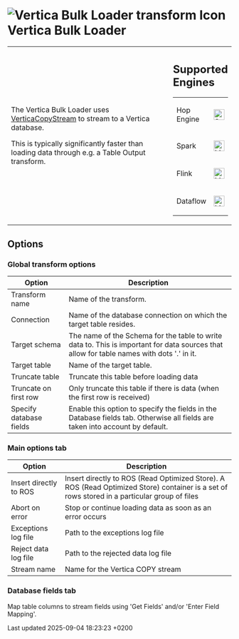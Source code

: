 <div id="header">

# <span class="image image-doc-icon">![Vertica Bulk Loader transform Icon](../assets/images/transforms/icons/vertica.svg)</span> Vertica Bulk Loader

</div>

<div id="content">

<div id="preamble">

<div class="sectionbody">

<table>
<colgroup>
<col style="width: 75%" />
<col style="width: 25%" />
</colgroup>
<tbody>
<tr class="odd">
<td><div class="content">
<div class="paragraph">
<p>The Vertica Bulk Loader uses <a href="https://www.vertica.com/docs/12.0.x/HTML/Content/Authoring/ConnectingToVertica/ClientJDBC/UsingVerticaCopyStream.htm">VerticaCopyStream</a> to stream to a Vertica database.</p>
</div>
<div class="paragraph">
<p>This is typically significantly faster than loading data through e.g. a Table Output transform.</p>
</div>
</div></td>
<td><div class="content">
<div class="sect1">
<h2 id="_supported_engines">Supported Engines</h2>
<div class="sectionbody">
<table>
<tbody>
<tr class="odd">
<td><p>Hop Engine</p></td>
<td><div class="content">
<div class="paragraph">
<p><span class="image"><img src="../assets/images/check_mark.svg" alt="Supported" width="24" /></span></p>
</div>
</div></td>
</tr>
<tr class="even">
<td><p>Spark</p></td>
<td><div class="content">
<div class="paragraph">
<p><span class="image"><img src="../assets/images/question_mark.svg" alt="Maybe Supported" width="24" /></span></p>
</div>
</div></td>
</tr>
<tr class="odd">
<td><p>Flink</p></td>
<td><div class="content">
<div class="paragraph">
<p><span class="image"><img src="../assets/images/question_mark.svg" alt="Maybe Supported" width="24" /></span></p>
</div>
</div></td>
</tr>
<tr class="even">
<td><p>Dataflow</p></td>
<td><div class="content">
<div class="paragraph">
<p><span class="image"><img src="../assets/images/question_mark.svg" alt="Maybe Supported" width="24" /></span></p>
</div>
</div></td>
</tr>
</tbody>
</table>
</div>
</div>
</div></td>
</tr>
</tbody>
</table>

</div>

</div>

<div class="sect1">

## Options

<div class="sectionbody">

<div class="sect2">

### Global transform options

| Option                  | Description                                                                                                                               |
| ----------------------- | ----------------------------------------------------------------------------------------------------------------------------------------- |
| Transform name          | Name of the transform.                                                                                                                    |
| Connection              | Name of the database connection on which the target table resides.                                                                        |
| Target schema           | The name of the Schema for the table to write data to. This is important for data sources that allow for table names with dots '.' in it. |
| Target table            | Name of the target table.                                                                                                                 |
| Truncate table          | Truncate this table before loading data                                                                                                   |
| Truncate on first row   | Only truncate this table if there is data (when the first row is received)                                                                |
| Specify database fields | Enable this option to specify the fields in the Database fields tab. Otherwise all fields are taken into account by default.              |

</div>

<div class="sect2">

### Main options tab

| Option                 | Description                                                                                                                                  |
| ---------------------- | -------------------------------------------------------------------------------------------------------------------------------------------- |
| Insert directly to ROS | Insert directly to ROS (Read Optimized Store). A ROS (Read Optimized Store) container is a set of rows stored in a particular group of files |
| Abort on error         | Stop or continue loading data as soon as an error occurs                                                                                     |
| Exceptions log file    | Path to the exceptions log file                                                                                                              |
| Reject data log file   | Path to the rejected data log file                                                                                                           |
| Stream name            | Name for the Vertica COPY stream                                                                                                             |

</div>

<div class="sect2">

### Database fields tab

<div class="paragraph">

Map table columns to stream fields using 'Get Fields' and/or 'Enter Field Mapping'.

</div>

</div>

</div>

</div>

</div>

<div id="footer">

<div id="footer-text">

Last updated 2025-09-04 18:23:23 +0200

</div>

</div>
